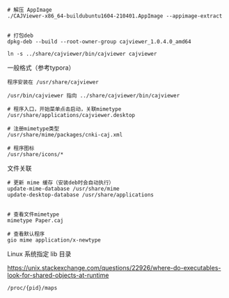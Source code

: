 ```
# 解压 AppImage
./CAJViewer-x86_64-buildubuntu1604-210401.AppImage --appimage-extract


# 打包deb
dpkg-deb --build --root-owner-group cajviewer_1.0.4.0_amd64

ln -s ../share/cajviewer/bin/cajviewer cajviewer
```


一般格式（参考typora）

```
程序安装在 /usr/share/cajviewer

/usr/bin/cajviewer 指向 ../share/cajviewer/bin/cajviewer

# 程序入口，开始菜单点击启动，关联mimetype
/usr/share/applications/cajviewer.desktop

# 注册mimetype类型
/usr/share/mime/packages/cnki-caj.xml

# 程序图标
/usr/share/icons/*
```



文件关联

```
# 更新 mime 缓存（安装deb时会自动执行）
update-mime-database /usr/share/mime
update-desktop-database /usr/share/applications


# 查看文件mimetype
mimetype Paper.caj

# 查看默认程序
gio mime application/x-newtype
```



Linux 系统指定 lib 目录

https://unix.stackexchange.com/questions/22926/where-do-executables-look-for-shared-objects-at-runtime

```
/proc/{pid}/maps
```

